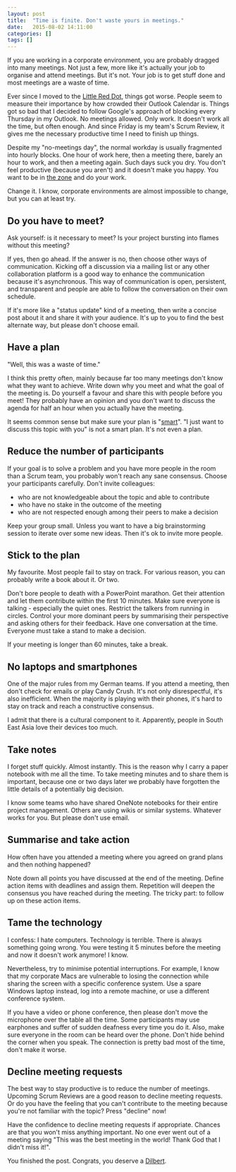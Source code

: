 ```yaml
---
layout: post
title:  "Time is finite. Don't waste yours in meetings."
date:   2015-08-02 14:11:00
categories: []
tags: []
---
```


If you are working in a corporate environment, you are probably dragged into many meetings. Not just a few, more like it's actually your job to organise and attend meetings. But it's not. Your job is to get stuff done and most meetings are a waste of time.

Ever since I moved to the [Little Red Dot](https://en.wikipedia.org/wiki/Little_red_dot), things got worse. People seem to measure their importance by how crowded their Outlook Calendar is. Things got so bad that I decided to follow Google's approach of blocking every Thursday in my Outlook. No meetings allowed. Only work. It doesn't work all the time, but often enough. And since Friday is my team's Scrum Review, it gives me the necessary productive time I need to finish up things.

Despite my "no-meetings day", the normal workday is usually fragmented into hourly blocks. One hour of work here, then a meeting there, barely an hour to work, and then a meeting again. Such days suck you dry. You don't feel productive (because you aren't) and it doesn't make you happy. You want to be in [the zone](https://en.wikipedia.org/wiki/Flow_(psychology)) and do your work.

Change it. I know, corporate environments are almost impossible to change, but you can at least try.

## Do you have to meet?

Ask yourself: is it necessary to meet? Is your project bursting into flames without this meeting?

If yes, then go ahead. If the answer is no, then choose other ways of communication. Kicking off a discussion via a mailing list or any other collaboration platform is a good way to enhance the communication because it's asynchronous. This way of communication is open, persistent, and transparent and people are able to follow the conversation on their own schedule.

If it's more like a "status update" kind of a meeting, then write a concise post about it and share it with your audience. It's up to you to find the best alternate way, but please don't choose email.

## Have a plan

"Well, this was a waste of time."

I think this pretty often, mainly because far too many meetings don't know what they want to achieve. Write down why you meet and what the goal of the meeting is. Do yourself a favour and share this with people before you meet! They probably have an opinion and you don't want to discuss the agenda for half an hour when you actually have the meeting.

It seems common sense but make sure your plan is "[smart](https://en.wikipedia.org/wiki/SMART_criteria)". "I just want to discuss this topic with you" is not a smart plan. It's not even a plan.

## Reduce the number of participants

If your goal is to solve a problem and you have more people in the room than a Scrum team, you probably won't reach any sane consensus.
Choose your participants carefully. Don't invite colleagues:

- who are not knowledgeable about the topic and able to contribute
- who have no stake in the outcome of the meeting
- who are not respected enough among their peers to make a decision

Keep your group small. Unless you want to have a big brainstorming session to iterate over some new ideas. Then it's ok to invite more people.

## Stick to the plan

My favourite. Most people fail to stay on track. For various reason, you can probably write a book about it. Or two.

Don't bore people to death with a PowerPoint marathon. Get their attention and let them contribute within the first 10 minutes. Make sure everyone is talking - especially the quiet ones. Restrict the talkers from running in circles. Control your more dominant peers by summarising their perspective and asking others for their feedback. Have one conversation at the time. Everyone must take a stand to make a decision.

If your meeting is longer than 60 minutes, take a break.

## No laptops and smartphones

One of the major rules from my German teams. If you attend a meeting, then don't check for emails or play Candy Crush. It's not only disrespectful, it's also inefficient. When the majority is playing with their phones, it's hard to stay on track and reach a constructive consensus.

I admit that there is a cultural component to it. Apparently, people in South East Asia love their devices too much.

## Take notes

I forget stuff quickly. Almost instantly. This is the reason why I carry a paper notebook with me all the time. To take meeting minutes and to share them is important, because one or two days later we probably have forgotten the little details of a potentially big decision.

I know some teams who have shared OneNote notebooks for their entire project management. Others are using wikis or similar systems. Whatever works for you. But please don't use email.

## Summarise and take action

How often have you attended a meeting where you agreed on grand plans and then nothing happened?

Note down all points you have discussed at the end of the meeting. Define action items with deadlines and assign them. Repetition will deepen the consensus you have reached during the meeting. The tricky part: to follow up on these action items.

## Tame the technology

I confess: I hate computers. Technology is terrible. There is always something going wrong. You were testing it 5 minutes before the meeting and now it doesn't work anymore! I know.

Nevertheless, try to minimise potential interruptions. For example, I know that my corporate Macs are vulnerable to losing the connection while sharing the screen with a specific conference system. Use a spare Windows laptop instead, log into a remote machine, or use a different conference system.

If you have a video or phone conference, then please don't move the microphone over the table all the time. Some participants may use earphones and suffer of sudden deafness every time you do it. Also, make sure everyone in the room can be heard over the phone. Don't hide behind the corner when you speak. The connection is pretty bad most of the time, don't make it worse.

## Decline meeting requests

The best way to stay productive is to reduce the number of meetings. Upcoming Scrum Reviews are a good reason to decline meeting requests. Or do you have the feeling that you can't contribute to the meeting because you're not familiar with the topic? Press "decline" now!

Have the confidence to decline meeting requests if appropriate. Chances are that you won't miss anything important. No one ever went out of a meeting saying "This was the best meeting in the world! Thank God that I didn't miss it!".

You finished the post. Congrats, you deserve a [Dilbert](http://dilbert.com/strip/2001-06-27).
